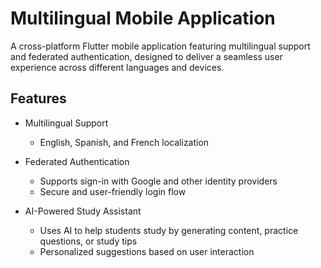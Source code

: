 # Multilingual Mobile Application

A cross-platform Flutter mobile application featuring multilingual support and federated authentication, designed to deliver a seamless user experience across different languages and devices.

## Features

- Multilingual Support  
  - English, Spanish, and French localization  

- Federated Authentication  
  - Supports sign-in with Google and other identity providers  
  - Secure and user-friendly login flow

- AI-Powered Study Assistant  
  - Uses AI to help students study by generating content, practice questions, or study tips  
  - Personalized suggestions based on user interaction




